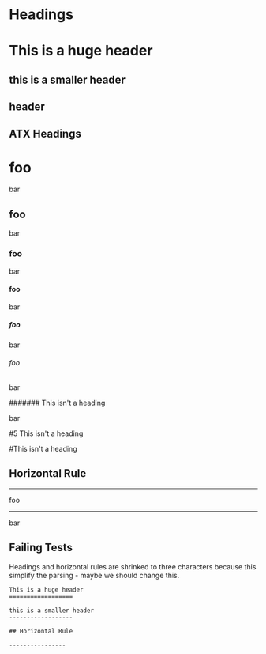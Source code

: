 # Headings

This is a huge header
===

this is a smaller header
---

header
---

## ATX Headings

# foo

bar

## foo

bar

### foo

bar

#### foo

bar

##### foo

bar

###### foo

bar

####### This isn't a heading

bar

#5 This isn't a heading

#This isn't a heading

## Horizontal Rule

---

foo

---

bar

## Failing Tests

Headings and horizontal rules are shrinked to three characters because this simplify the parsing - maybe we should change this.

```
This is a huge header
==================

this is a smaller header
------------------
```

```
## Horizontal Rule

----------------
```
